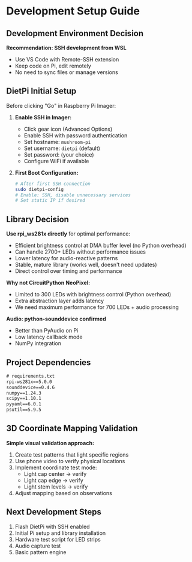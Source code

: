 # Development Setup Guide

## Development Environment Decision
**Recommendation: SSH development from WSL**
- Use VS Code with Remote-SSH extension
- Keep code on Pi, edit remotely
- No need to sync files or manage versions

## DietPi Initial Setup
Before clicking "Go" in Raspberry Pi Imager:

1. **Enable SSH in Imager:**
   - Click gear icon (Advanced Options)
   - Enable SSH with password authentication
   - Set hostname: `mushroom-pi`
   - Set username: `dietpi` (default)
   - Set password: (your choice)
   - Configure WiFi if available

2. **First Boot Configuration:**
   ```bash
   # After first SSH connection
   sudo dietpi-config
   # Enable: SSH, disable unnecessary services
   # Set static IP if desired
   ```

## Library Decision
**Use rpi_ws281x directly** for optimal performance:
- Efficient brightness control at DMA buffer level (no Python overhead)
- Can handle 2700+ LEDs without performance issues
- Lower latency for audio-reactive patterns
- Stable, mature library (works well, doesn't need updates)
- Direct control over timing and performance

**Why not CircuitPython NeoPixel:**
- Limited to 300 LEDs with brightness control (Python overhead)
- Extra abstraction layer adds latency
- We need maximum performance for 700 LEDs + audio processing

**Audio: python-sounddevice confirmed**
- Better than PyAudio on Pi
- Low latency callback mode
- NumPy integration

## Project Dependencies
```txt
# requirements.txt
rpi-ws281x==5.0.0
sounddevice==0.4.6
numpy==1.24.3
scipy==1.10.1
pyyaml==6.0.1
psutil==5.9.5
```

## 3D Coordinate Mapping Validation
**Simple visual validation approach:**
1. Create test patterns that light specific regions
2. Use phone video to verify physical locations
3. Implement coordinate test mode:
   - Light cap center → verify
   - Light cap edge → verify
   - Light stem levels → verify
4. Adjust mapping based on observations

## Next Development Steps
1. Flash DietPi with SSH enabled
2. Initial Pi setup and library installation
3. Hardware test script for LED strips
4. Audio capture test
5. Basic pattern engine